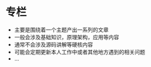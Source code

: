 # 专栏

- 主要是围绕着一个主题产出一系列的文章
- 一般会涉及基础知识，原理架构，应用等内容
- 通常不会涉及源码讲解等硬核内容
- 可能会定期更新本人工作中或者其他地方遇到的相关问题
- ...
